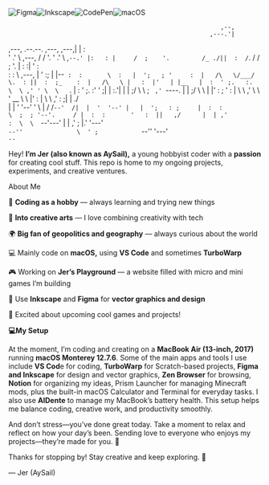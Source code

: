 ![Figma](https://img.shields.io/badge/figma-%23F24E1E.svg?style=for-the-badge&logo=figma&logoColor=white)![Inkscape](https://img.shields.io/badge/Inkscape-e0e0e0?style=for-the-badge&logo=inkscape&logoColor=080A13)![CodePen](https://img.shields.io/badge/Codepen-000000?style=for-the-badge&logo=codepen&logoColor=white)![macOS](https://img.shields.io/badge/mac%20os-000000?style=for-the-badge&logo=macos&logoColor=F0F0F0)
                                      
                                                               ,--,    
                                                            ,---.'|    
   ,---,                    .--.--.      ,---,         ,---,|   | :    
  '  .' \            ,---, /  /    '.   '  .' \     ,`--.' |:   : |    
 /  ;    '.         /_ ./||  :  /`. /  /  ;    '.   |   :  :|   ' :    
:  :       \  ,---, |  ' :;  |  |--`  :  :       \  :   |  ';   ; '    
:  |   /\   \/___/ \.  : ||  :  ;_    :  |   /\   \ |   :  |'   | |__  
|  :  ' ;.   :.  \  \ ,' ' \  \    `. |  :  ' ;.   :'   '  ;|   | :.'| 
|  |  ;/  \   \\  ;  `  ,'  `----.   \|  |  ;/  \   \   |  |'   :    ; 
'  :  | \  \ ,' \  \    '   __ \  \  |'  :  | \  \ ,'   :  ;|   |  ./  
|  |  '  '--'    '  \   |  /  /`--'  /|  |  '  '--' |   |  ';   : ;    
|  :  :           \  ;  ; '--'.     / |  :  :       '   :  ||   ,/     
|  | ,'            :  \  \  `--'---'  |  | ,'       ;   |.' '---'      
`--''               \  ' ;            `--''         '---'              
                     `--`                                              
                                                                       
Hey! **I’m Jer (also known as AySail),** a young hobbyist coder with a **passion** for creating cool stuff. This repo is home to my ongoing projects, experiments, and creative ventures.

About Me

🌱 **Coding as a hobby** — always learning and trying new things

🎨 **Into creative arts** — I love combining creativity with tech

🌍 **Big fan of geopolitics and geography** — always curious about the world

💻 Mainly code on **macOS,** using **VS Code** and sometimes **TurboWarp**

🎮 Working on **Jer’s Playground** — a website filled with micro and mini games I’m building

🎨 Use **Inkscape** and **Figma** for **vector graphics and design**

🚀 Excited about upcoming cool games and projects!

**💻My Setup**

At the moment, I’m coding and creating on a **MacBook Air (13-inch, 2017)** running **macOS Monterey 12.7.6**. Some of the main apps and tools I use include **VS Cod**e for coding, **TurboWarp** for Scratch-based projects, **Figma and Inkscape** for design and vector graphics, **Zen Browser** for browsing, **Notion** for organizing my ideas, Prism Launcher for managing Minecraft mods, plus the built-in macOS Calculator and Terminal for everyday tasks. I also use **AlDente** to manage my MacBook’s battery health. This setup helps me balance coding, creative work, and productivity smoothly.

And don’t stress—you’ve done great today. Take a moment to relax and reflect on how your day’s been. Sending love to everyone who enjoys my projects—they’re made for you. 💙

Thanks for stopping by! Stay creative and keep exploring. 🚀

— Jer (AySail)
